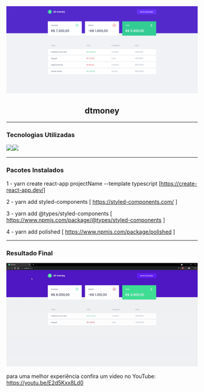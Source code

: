 <img alt="dtmoneyBanner" src="https://github.com/endersonrufino/dtmoney/blob/main/src/assets/readme/dtmoney.png" />

<h2 align="center">
  dtmoney
</h2>

---

### Tecnologias Utilizadas

<img src="https://img.shields.io/badge/React-20232A?style=for-the-badge&logo=react&logoColor=61DAFB"><img src="https://img.shields.io/badge/TypeScript-007ACC?style=for-the-badge&logo=typescript&logoColor=white">

---

### Pacotes Instalados
1 - yarn create react-app projectName --template typescript [https://create-react-app.dev/]

2 - yarn add styled-components [ https://styled-components.com/ ]

3 - yarn add @types/styled-components [ https://www.npmjs.com/package/@types/styled-components ]

4 - yarn add polished [ https://www.npmjs.com/package/polished ]

---

### Resultado Final
<p align="center">
<img alt="dtmoneyGif" src="https://github.com/endersonrufino/dtmoney/blob/main/src/assets/readme/dtmoney.gif">
</p>

para uma melhor experiência confira um video no YouTube: https://youtu.be/E2d5Kxx8Ld0
